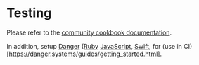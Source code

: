# Testing

Please refer to the [community cookbook documentation](https://github.com/chef-cookbooks/community_cookbook_documentation/blob/master/TESTING.MD).

In addition, setup [Danger](https://github.com/danger/danger])
([Ruby](https://danger.systems/ruby/])
[JavaScript](https://danger.systems/js/),
[Swift](https://danger.systems/swift/),
for (use in CI)[https://danger.systems/guides/getting_started.html].

